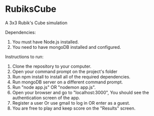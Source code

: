 # RubiksCube
A 3x3 Rubik's Cube simulation

Dependencies: 
1. You must have Node.js installed.
2. You need to have mongoDB installed and configured.

Instructions to run:
1. Clone the repository to your computer.
2. Open your command prompt on the project's folder
3. Run npm install to install all of the required dependencies.
4. Run mongoDB server on a different command prompt.
5. Run "node app.js" OR "nodemon app.js".
6. Open your browser and go to "localhost:3000", You should see the authentication screen of the app.
7. Register a user Or use gmail to log in OR enter as a guest.
8. You are free to play and keep score on the "Results" screen.
